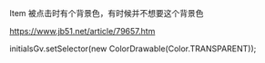 Item 被点击时有个背景色，有时候并不想要这个背景色

https://www.jb51.net/article/79657.htm

initialsGv.setSelector(new ColorDrawable(Color.TRANSPARENT));
